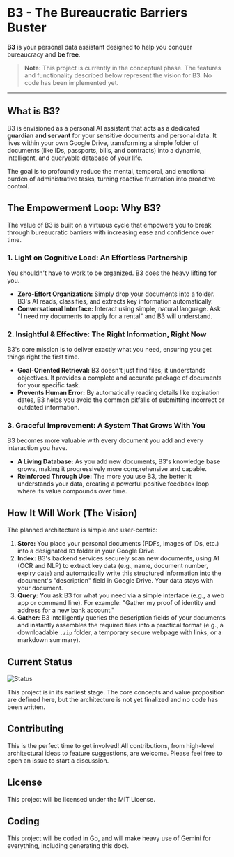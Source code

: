 # B3 - The Bureaucratic Barriers Buster

**B3** is your personal data assistant designed to help you conquer bureaucracy and **be free**.

> **Note:** This project is currently in the conceptual phase. The features and functionality described below represent the vision for B3. No code has been implemented yet.

---

## What is B3?

B3 is envisioned as a personal AI assistant that acts as a dedicated **guardian and servant** for your sensitive documents and personal data. It lives within your own Google Drive, transforming a simple folder of documents (like IDs, passports, bills, and contracts) into a dynamic, intelligent, and queryable database of your life.

The goal is to profoundly reduce the mental, temporal, and emotional burden of administrative tasks, turning reactive frustration into proactive control.

## The Empowerment Loop: Why B3?

The value of B3 is built on a virtuous cycle that empowers you to break through bureaucratic barriers with increasing ease and confidence over time.

### 1. Light on Cognitive Load: An Effortless Partnership
You shouldn't have to work to be organized. B3 does the heavy lifting for you.
* **Zero-Effort Organization:** Simply drop your documents into a folder. B3's AI reads, classifies, and extracts key information automatically.
* **Conversational Interface:** Interact using simple, natural language. Ask "I need my documents to apply for a rental" and B3 will understand.

### 2. Insightful & Effective: The Right Information, Right Now
B3's core mission is to deliver exactly what you need, ensuring you get things right the first time.
* **Goal-Oriented Retrieval:** B3 doesn't just find files; it understands objectives. It provides a complete and accurate package of documents for your specific task.
* **Prevents Human Error:** By automatically reading details like expiration dates, B3 helps you avoid the common pitfalls of submitting incorrect or outdated information.

### 3. Graceful Improvement: A System That Grows With You
B3 becomes more valuable with every document you add and every interaction you have.
* **A Living Database:** As you add new documents, B3's knowledge base grows, making it progressively more comprehensive and capable.
* **Reinforced Through Use:** The more you use B3, the better it understands your data, creating a powerful positive feedback loop where its value compounds over time.

## How It Will Work (The Vision)

The planned architecture is simple and user-centric:

1.  **Store:** You place your personal documents (PDFs, images of IDs, etc.) into a designated `B3` folder in your Google Drive.
2.  **Index:** B3's backend services securely scan new documents, using AI (OCR and NLP) to extract key data (e.g., name, document number, expiry date) and automatically write this structured information into the document's "description" field in Google Drive. Your data stays with your document.
3.  **Query:** You ask B3 for what you need via a simple interface (e.g., a web app or command line). For example: "Gather my proof of identity and address for a new bank account."
4.  **Gather:** B3 intelligently queries the description fields of your documents and instantly assembles the required files into a practical format (e.g., a downloadable `.zip` folder, a temporary secure webpage with links, or a markdown summary).

## Current Status

![Status](https://img.shields.io/badge/status-conceptual-lightgrey)

This project is in its earliest stage. The core concepts and value proposition are defined here, but the architecture is not yet finalized and no code has been written.

## Contributing

This is the perfect time to get involved! All contributions, from high-level architectural ideas to feature suggestions, are welcome. Please feel free to open an issue to start a discussion.

## License

This project will be licensed under the MIT License.

## Coding

This project will be coded in Go, and will make heavy use of Gemini for everything, including generating this doc).
